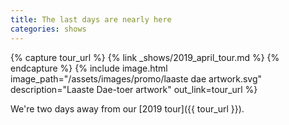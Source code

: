 ```yaml
---
title: The last days are nearly here
categories: shows
---
```


{% capture tour_url %}
    {% link _shows/2019_april_tour.md %}
{% endcapture %}
{% include image.html
    image_path="/assets/images/promo/laaste dae artwork.svg"
    description="Laaste Dae-toer artwork"
    out_link=tour_url
%}

We're two days away from our [2019 tour]({{ tour_url }}).
